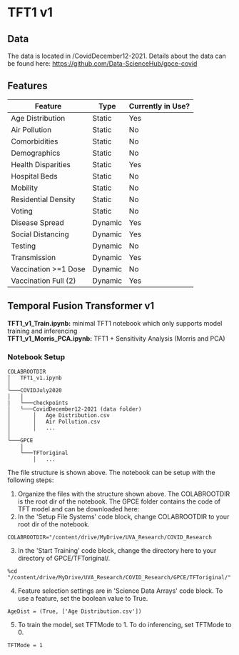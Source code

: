 # TFT1 v1
## Data
The data is located in /CovidDecember12-2021. Details about the data can be found here: https://github.com/Data-ScienceHub/gpce-covid

## Features
| Feature        | Type       |  Currently in Use?      |
|------------------------|------------|-------------------------|
| Age Distribution       | Static     | Yes    |
| Air Pollution    | Static     | No    |
| Comorbidities          | Static     | No    |
| Demographics    | Static     | No    |
| Health Disparities     | Static     | Yes    |
| Hospital Beds   | Static     | No    |
| Mobility   | Static     | No    |
| Residential Density    | Static     | No                     |
| Voting    | Static     | No    |
| Disease Spread         | Dynamic    | Yes     |
| Social Distancing      | Dynamic    | Yes    |
| Testing    | Dynamic    | No           |
| Transmission    | Dynamic    | Yes    |
| Vaccination >=1 Dose   | Dynamic    | No |
| Vaccination Full (2)   | Dynamic    | Yes |

## Temporal Fusion Transformer v1
**TFT1_v1_Train.ipynb:** minimal TFT1 notebook which only supports model training and inferencing \
**TFT1_v1_Morris_PCA.ipynb:** TFT1 + Sensitivity Analysis (Morris and PCA)

### Notebook Setup
```
COLABROOTDIR
│   TFT1_v1.ipynb   
│
└───COVIDJuly2020
│   │
|   └───checkpoints
│   └───CovidDecember12-2021 (data folder)
│       │   Age Distribution.csv
│       │   Air Pollution.csv
│       │   ...
│   
└───GPCE
    │   
    └───TFToriginal
        │   ...
```

The file structure is shown above. The notebook can be setup with the following steps:

1. Organize the files with the structure shown above. The COLABROOTDIR is the root dir of the notebook. The GPCE folder contains the code of TFT model and can be downloaded here:
2. In the 'Setup File Systems' code block, change COLABROOTDIR to your root dir of the notebook.
```
COLABROOTDIR="/content/drive/MyDrive/UVA_Research/COVID_Research
```
3. In the 'Start Training' code block, change the directory here to your directory of GPCE/TFToriginal/.
```
%cd "/content/drive/MyDrive/UVA_Research/COVID_Research/GPCE/TFToriginal/"
```
4. Feature selection settings are in 'Science Data Arrays' code block. To use a feature, set the boolean value to True.
```
AgeDist = (True, ['Age Distribution.csv'])
```
5. To train the model, set TFTMode to 1. To do inferencing, set TFTMode to 0.
```
TFTMode = 1
```
